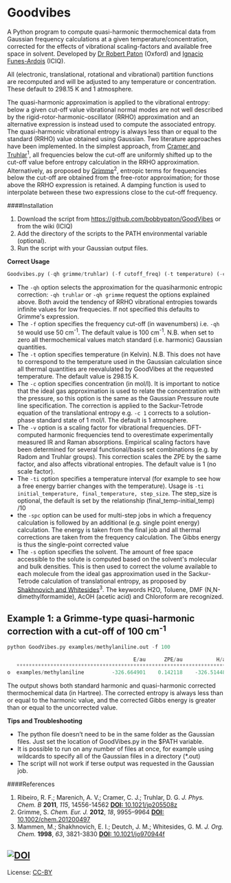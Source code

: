 Goodvibes
=====

A Python program to compute quasi-harmonic thermochemical data from Gaussian frequency calculations at a given temperature/concentration, corrected for the effects of vibrational scaling-factors and available free space in solvent. Developed by [Dr Robert Paton](http://paton.chem.ox.ac.uk) (Oxford) and [Ignacio Funes-Ardois](http://www.iciq.org/staff/funes-ignacio/) (ICIQ).

All (electronic, translational, rotational and vibrational) partition functions are recomputed and will be adjusted to any temperature or concentration. These default to 298.15 K and 1 atmosphere.

The quasi-harmonic approximation is applied to the vibrational entropy: below a given cut-off value vibrational normal modes are not well described by the rigid-rotor-harmonic-oscillator (RRHO) approximation and an alternative expression is instead used to compute the associated entropy. The quasi-harmonic vibrational entropy is always less than or equal to the standard (RRHO) value obtained using Gaussian. Two literature approaches have been implemented. In the simplest approach, from [Cramer and Truhlar](http://pubs.acs.org/doi/abs/10.1021/jp205508z)<sup>1</sup>, all frequencies below the cut-off are uniformly shifted up to the cut-off value before entropy calculation in the RRHO approximation. Alternatively, as proposed by [Grimme](http://onlinelibrary.wiley.com/doi/10.1002/chem.201200497/full)<sup>2</sup>, entropic terms for frequencies below the cut-off are obtained from the free-rotor approximation; for those above the RRHO expression is retained. A damping function is used to interpolate between these two expressions close to the cut-off frequency. 

####Installation
1. Download the script from https://github.com/bobbypaton/GoodVibes or from the wiki (ICIQ)  
2. Add the directory of the scripts to the PATH environmental variable (optional).  
3.	Run the script with your Gaussian output files.  

**Correct Usage**

```python
Goodvibes.py (-qh grimme/truhlar) (-f cutoff_freq) (-t temperature) (-c concentration) (-v scalefactor) (-ti temperature interval (initial, final, step(optional))) (-s solv) g09_output_file(s)
```
*	The `-qh` option selects the approximation for the quasiharmonic entropic correction: `-qh truhlar` or `-qh grimme` request the options explained above. Both avoid the tendency of RRHO vibrational entropies towards infinite values for low frequecies. If not specified this defaults to Grimme's expression.                                                      
*	The `-f` option specifies the frequency cut-off (in wavenumbers) i.e. `-qh 50` would use 50 cm<sup>-1</sup>. The default value is 100 cm<sup>-1</sup>. N.B. when set to zero all thermochemical values match standard (i.e. harmonic) Gaussian quantities.
*	The `-t` option specifies temperature (in Kelvin). N.B. This does not have to correspond to the temperature used in the Gaussian calculation since all thermal quantities are reevalulated by GoodVibes at the requested temperature. The default value is 298.15 K.
*	The `-c` option specifies concentration (in mol/l).  It is important to notice that the ideal gas approximation is used to relate the concentration with the pressure, so this option is the same as the Gaussian Pressure route line specification. The correction is applied to the Sackur-Tetrode equation of the translational entropy e.g. `-c 1` corrects to a solution-phase standard state of 1 mol/l. The default is 1 atmosphere.
*	The `-v` option is a scaling factor for vibrational frequencies. DFT-computed harmonic frequencies tend to overestimate experimentally measured IR and Raman absorptions. Empirical scaling factors have been determined for several functional/basis set combinations (e.g. by Radom and Truhlar groups). This correction scales the ZPE by the same factor, and also affects vibrational entropies. The default value is 1 (no scale factor).
*	The `-ti` option specifies a temperature interval (for example to see how a free energy barrier changes with the temperature). Usage is `-ti initial_temperature, final_temperature, step_size`. The step_size is optional, the default is set by the relationship (final_temp-initial_temp) /10
* the `-spc` option can be used for multi-step jobs in which a frequency calculation is followed by an additional (e.g. single point energy) calculation. The energy is taken from the final job and all thermal corrections are taken from the frequency calculation. The Gibbs energy is thus the single-point corrected value
*	The `-s` option specifies the solvent. The amount of free space accessible to the solute is computed based on the solvent's molecular and bulk densities. This is then used to correct the volume available to each molecule from the ideal gas approximation used in the Sackur-Tetrode calculation of translational entropy, as proposed by [Shakhnovich and Whitesides](http://pubs.acs.org/doi/abs/10.1021/jo970944f)<sup>3</sup>. The keywords H2O, Toluene, DMF (N,N-dimethylformamide), AcOH (acetic acid) and Chloroform are recognized.


Example 1: a Grimme-type quasi-harmonic correction with a cut-off of 100 cm<sup>-1</sup>
------
```python
python GoodVibes.py examples/methylaniline.out -f 100 

                                         E/au      ZPE/au           H/au      T.S/au   T.qh-S/au        G(T)/au     qh-G(T)/au 
   *************************************************************************************************************************** 
o  examples/methylaniline         -326.664901    0.142118    -326.514489    0.039668    0.039535    -326.554157    -326.554024 

```

The output shows both standard harmonic and quasi-harmonic corrected thermochemical data (in Hartree). The corrected entropy is always less than or equal to the harmonic value, and the corrected Gibbs energy is greater than or equal to the uncorrected value.

**Tips and Troubleshooting**
*	The python file doesn’t need to be in the same folder as the Gaussian files. Just set the location of GoodVibes.py in the $PATH variable.
*	It is possible to run on any number of files at once, for example using wildcards to specify all of the Gaussian files in a directory (*.out)
*	The script will not work if terse output was requested in the Gaussian job.

####References
1. Ribeiro, R. F.; Marenich, A. V.; Cramer, C. J.; Truhlar, D. G. *J. Phys. Chem. B* **2011**, *115*, 14556-14562 [**DOI:** 10.1021/jp205508z](http://pubs.acs.org/doi/abs/10.1021/jp205508z)  
2. Grimme, S. *Chem. Eur. J.* **2012**, *18*, 9955–9964 [**DOI:** 10.1002/chem.201200497](http://onlinelibrary.wiley.com/doi/10.1002/chem.201200497/full)  
3. Mammen, M.; Shakhnovich, E. I.; Deutch, J. M.; Whitesides, G. M. *J. Org. Chem.* **1998**, *63*, 3821-3830 [**DOI:** 10.1021/jo970944f](http://pubs.acs.org/doi/abs/10.1021/jo970944f)  

[![DOI](https://zenodo.org/badge/16266/bobbypaton/GoodVibes.svg)](https://zenodo.org/badge/latestdoi/16266/bobbypaton/GoodVibes)
---
License: [CC-BY](https://creativecommons.org/licenses/by/3.0/)


